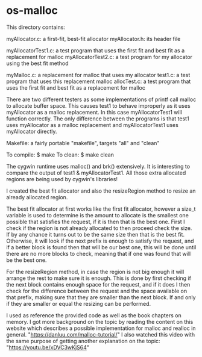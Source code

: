 # os-malloc
This directory contains:

myAllocator.c: a first-fit, best-fit allocator
myAllocator.h: its header file

myAllocatorTest1.c: a test program that uses the first fit and best fit as a replacement for malloc 
myAllocatorTest2.c: a test program for my allocator using the best fit method 

myMalloc.c: a replacement for malloc that uses my allocator
test1.c: a test program that uses this replacement malloc
allocTest.c: a test program that uses the first fit and best fit as a replacement for malloc

There are two different testers as some implementations of printf
call malloc to allocate buffer space. This causes test1 to behave
improperly as it uses myAllocator as a malloc replacement. In this
case myAllocatorTest1 will function correctly. The only difference
between the programs is that test1 uses myAllocator as a malloc
replacement and myAllocatorTest1 uses myAllocator directly.

Makefile: a fairly portable "makefile", targets "all" and "clean"

To compile: 
 $ make 
To clean:
 $ make clean

The cygwin runtime uses malloc() and brk() extensively.  It is
interesting to compare the output of test1 & myAllocatorTest1.  All
those extra allocated regions are being used by cygwin's libraries!

I created the best fit allocator and also the resizeRegion method to resize an already allocated region.

The best fit allocator at first works like the first fit allocator, however a size_t variable is used to determine is the amount to allocate is the smallest one possible that satisfies the request, if it is then that is the best one. First I check if the region is not already allocated to then proceed check the size. If by any chance it turns out to be the same size then that is the best fit. Otherwise, it will look if the next prefix is enough to satisfy the request, and if a better block is found then that will be our best one, this will be done until there are no more blocks to check, meaning that if one was found that will be the best one.

For the resizeRegion method, in case the region is not big enough it will arrange the rest to make sure it is enough. This is done by first checking if the next block contains enough space for the request, and if it does I then check for the difference between the request and the space available on that prefix, making sure that they are smaller than the next block. If and only if they are smaller or equal the resizing can be performed.

I used as reference the provided code as well as the book chapters on memory. I got more background on the topic by reading the content on this website which describes a possible implementation for malloc and realloc in general. "https://danluu.com/malloc-tutorial/"
I also watched this video with the same purpose of getting another explanation on the topic: "https://youtu.be/xDVC3wKjS64"